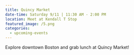 ```yaml
---
title: Quincy Market
date-time: Saturday 9/11 | 11:30 AM - 2:00 PM
location: Meet at Kendall T Stop
featured_image: /5.png
categories:
  - upcoming-events
---
```

Explore downtown Boston and grab lunch at Quincy Market\!
